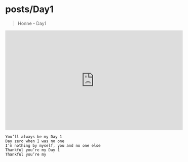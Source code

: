 ﻿# posts/Day1

> Honne - Day1

<iframe width="560" height="315" src="https://www.youtube.com/embed/hWOB5QYcmh0" frameborder="0" allow="autoplay; encrypted-media" allowfullscreen></iframe>

```
You’ll always be my Day 1
Day zero when I was no one
I’m nothing by myself, you and no one else
Thankful you’re my Day 1
Thankful you’re my
```